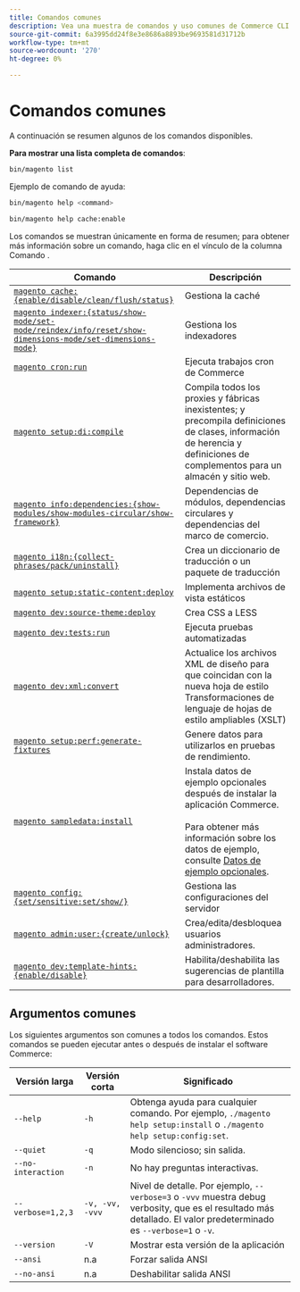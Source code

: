 ```yaml
---
title: Comandos comunes
description: Vea una muestra de comandos y uso comunes de Commerce CLI.
source-git-commit: 6a3995dd24f8e3e8686a8893be9693581d31712b
workflow-type: tm+mt
source-wordcount: '270'
ht-degree: 0%

---
```



# Comandos comunes

A continuación se resumen algunos de los comandos disponibles.

**Para mostrar una lista completa de comandos**:

```bash
bin/magento list
```

Ejemplo de comando de ayuda:

```bash
bin/magento help <command>
```

```bash
bin/magento help cache:enable
```

Los comandos se muestran únicamente en forma de resumen; para obtener más información sobre un comando, haga clic en el vínculo de la columna Comando .

| Comando | Descripción |
|--- |--- |
| [`magento cache:{enable/disable/clean/flush/status}`](../cli/manage-cache.md) | Gestiona la caché |
| [`magento indexer:{status/show-mode/set-mode/reindex/info/reset/show-dimensions-mode/set-dimensions-mode}`](../cli/manage-indexers.md) | Gestiona los indexadores |
| [`magento cron:run`](../cli/configure-cron-jobs.md) | Ejecuta trabajos cron de Commerce |
| [`magento setup:di:compile`](../cli/code-compiler.md) | Compila todos los proxies y fábricas inexistentes; y precompila definiciones de clases, información de herencia y definiciones de complementos para un almacén y sitio web. |
| [`magento info:dependencies:{show-modules/show-modules-circular/show-framework}`](../cli/dependency-reports.md) | Dependencias de módulos, dependencias circulares y dependencias del marco de comercio. |
| [`magento i18n:{collect-phrases/pack/uninstall}`](../cli/localization.md) | Crea un diccionario de traducción o un paquete de traducción |
| [`magento setup:static-content:deploy`](../cli/static-view-file-deployment.md) | Implementa archivos de vista estáticos |
| [`magento dev:source-theme:deploy`](../cli/create-symlinks.md) | Crea CSS a LESS |
| [`magento dev:tests:run`](../cli/unit-tests.md) | Ejecuta pruebas automatizadas |
| [`magento dev:xml:convert`](../cli/convert-layout-files.md) | Actualice los archivos XML de diseño para que coincidan con la nueva hoja de estilo Transformaciones de lenguaje de hojas de estilo ampliables (XSLT) |
| [`magento setup:perf:generate-fixtures`](../cli/generate-data.md) | Genere datos para utilizarlos en pruebas de rendimiento. |
| [`magento sampledata:install`](https://devdocs.magento.com/guides/v2.4/install-gde/install/sample-data.html) | Instala datos de ejemplo opcionales después de instalar la aplicación Commerce.<br><br>Para obtener más información sobre los datos de ejemplo, consulte [Datos de ejemplo opcionales](https://devdocs.magento.com/guides/v2.4/install-gde/install/sample-data.html). |
| [`magento config:{set/sensitive:set/show/}`](../cli/set-configuration-values.md) | Gestiona las configuraciones del servidor |
| [`magento admin:user:{create/unlock}`](https://devdocs.magento.com/guides/v2.4/install-gde/install/cli/install-cli-subcommands-admin.html) | Crea/edita/desbloquea usuarios administradores. |
| [`magento dev:template-hints:{enable/disable}`](https://devdocs.magento.com/guides/v2.4/frontend-dev-guide/themes/debug-theme.html) | Habilita/deshabilita las sugerencias de plantilla para desarrolladores. |

## Argumentos comunes

Los siguientes argumentos son comunes a todos los comandos. Estos comandos se pueden ejecutar antes o después de instalar el software Commerce:

| Versión larga | Versión corta | Significado |
|--- |--- |--- |
| `--help` | `-h` | Obtenga ayuda para cualquier comando. Por ejemplo, `./magento help setup:install` o `./magento help setup:config:set`. |
| `--quiet` | `-q` | Modo silencioso; sin salida. |
| `--no-interaction` | `-n` | No hay preguntas interactivas. |
| `--verbose=1,2,3` | `-v, -vv, -vvv` | Nivel de detalle. Por ejemplo, `--verbose=3` o `-vvv` muestra debug verbosity, que es el resultado más detallado. El valor predeterminado es `--verbose=1` o `-v`. |
| `--version` | `-V` | Mostrar esta versión de la aplicación |
| `--ansi` | n.a | Forzar salida ANSI |
| `--no-ansi` | n.a | Deshabilitar salida ANSI |
